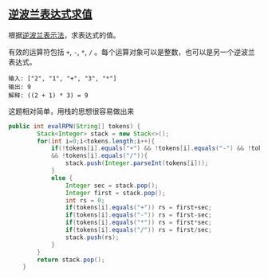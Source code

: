 ## [逆波兰表达式求值](https://leetcode-cn.com/problems/evaluate-reverse-polish-notation/)

根据[逆波兰表示法](https://baike.baidu.com/item/逆波兰式/128437)，求表达式的值。

有效的运算符包括 `+`, `-`, `*`, `/` 。每个运算对象可以是整数，也可以是另一个逆波兰表达式。

```
输入: ["2", "1", "+", "3", "*"]
输出: 9
解释: ((2 + 1) * 3) = 9
```

这题相对简单，用栈的思想很容易做出来

```java
public int evalRPN(String[] tokens) {
        Stack<Integer> stack = new Stack<>();
        for(int i=0;i<tokens.length;i++){
            if(!tokens[i].equals("+") && !tokens[i].equals("-") && !tokens[i].equals("*")
            && !tokens[i].equals("/")){
                stack.push(Integer.parseInt(tokens[i]));
            }
            else {
                Integer sec = stack.pop();
                Integer first = stack.pop();
                int rs = 0;
                if(tokens[i].equals("+")) rs = first+sec;
                if(tokens[i].equals("-")) rs = first-sec;
                if(tokens[i].equals("*")) rs = first*sec;
                if(tokens[i].equals("/")) rs = first/sec;
                stack.push(rs);
            }
        }
        return stack.pop();
    }
```

